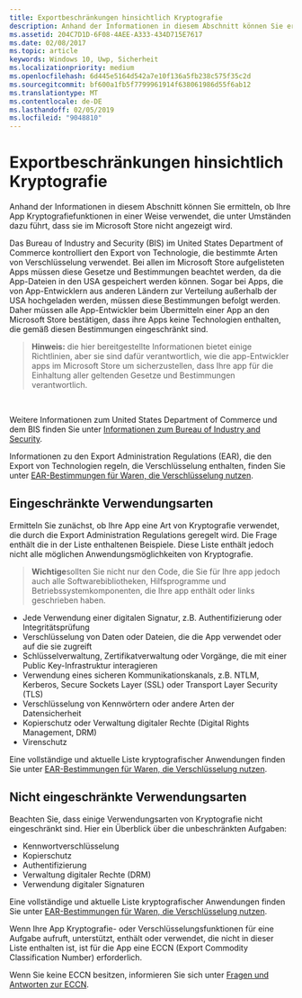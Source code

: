 ```yaml
---
title: Exportbeschränkungen hinsichtlich Kryptografie
description: Anhand der Informationen in diesem Abschnitt können Sie ermitteln, ob Ihre App Kryptografiefunktionen in einer Weise verwendet, die unter Umständen dazu führt, dass sie im Microsoft Store nicht angezeigt wird.
ms.assetid: 204C7D1D-6F08-4AEE-A333-434D715E7617
ms.date: 02/08/2017
ms.topic: article
keywords: Windows 10, Uwp, Sicherheit
ms.localizationpriority: medium
ms.openlocfilehash: 6d445e5164d542a7e10f136a5fb238c575f35c2d
ms.sourcegitcommit: bf600a1fb5f7799961914f638061986d55f6ab12
ms.translationtype: MT
ms.contentlocale: de-DE
ms.lasthandoff: 02/05/2019
ms.locfileid: "9048810"
---
```

# <a name="export-restrictions-on-cryptography"></a>Exportbeschränkungen hinsichtlich Kryptografie



Anhand der Informationen in diesem Abschnitt können Sie ermitteln, ob Ihre App Kryptografiefunktionen in einer Weise verwendet, die unter Umständen dazu führt, dass sie im Microsoft Store nicht angezeigt wird.

Das Bureau of Industry and Security (BIS) im United States Department of Commerce kontrolliert den Export von Technologie, die bestimmte Arten von Verschlüsselung verwendet. Bei allen im Microsoft Store aufgelisteten Apps müssen diese Gesetze und Bestimmungen beachtet werden, da die App-Dateien in den USA gespeichert werden können. Sogar bei Apps, die von App-Entwicklern aus anderen Ländern zur Verteilung außerhalb der USA hochgeladen werden, müssen diese Bestimmungen befolgt werden. Daher müssen alle App-Entwickler beim Übermitteln einer App an den Microsoft Store bestätigen, dass ihre Apps keine Technologien enthalten, die gemäß diesen Bestimmungen eingeschränkt sind.

> **Hinweis:** die hier bereitgestellte Informationen bietet einige Richtlinien, aber sie sind dafür verantwortlich, wie die app-Entwickler apps im Microsoft Store um sicherzustellen, dass Ihre app für die Einhaltung aller geltenden Gesetze und Bestimmungen verantwortlich.

 

Weitere Informationen zum United States Department of Commerce und dem BIS finden Sie unter [Informationen zum Bureau of Industry and Security](https://go.microsoft.com/fwlink/p/?LinkID=245644).

Informationen zu den Export Administration Regulations (EAR), die den Export von Technologien regeln, die Verschlüsselung enthalten, finden Sie unter [EAR-Bestimmungen für Waren, die Verschlüsselung nutzen](https://go.microsoft.com/fwlink/p/?LinkID=245645).

## <a name="governed-uses"></a>Eingeschränkte Verwendungsarten

Ermitteln Sie zunächst, ob Ihre App eine Art von Kryptografie verwendet, die durch die Export Administration Regulations geregelt wird. Die Frage enthält die in der Liste enthaltenen Beispiele. Diese Liste enthält jedoch nicht alle möglichen Anwendungsmöglichkeiten von Kryptografie.

> **Wichtige**sollten Sie nicht nur den Code, die Sie für Ihre app jedoch auch alle Softwarebibliotheken, Hilfsprogramme und Betriebssystemkomponenten, die Ihre app enthält oder links geschrieben haben.

-   Jede Verwendung einer digitalen Signatur, z.B. Authentifizierung oder Integritätsprüfung
-   Verschlüsselung von Daten oder Dateien, die die App verwendet oder auf die sie zugreift
-   Schlüsselverwaltung, Zertifikatverwaltung oder Vorgänge, die mit einer Public Key-Infrastruktur interagieren
-   Verwendung eines sicheren Kommunikationskanals, z.B. NTLM, Kerberos, Secure Sockets Layer (SSL) oder Transport Layer Security (TLS)
-   Verschlüsselung von Kennwörtern oder andere Arten der Datensicherheit
-   Kopierschutz oder Verwaltung digitaler Rechte (Digital Rights Management, DRM)
-   Virenschutz

Eine vollständige und aktuelle Liste kryptografischer Anwendungen finden Sie unter [EAR-Bestimmungen für Waren, die Verschlüsselung nutzen](https://go.microsoft.com/fwlink/p/?LinkID=245645).

## <a name="non-restricted-uses"></a>Nicht eingeschränkte Verwendungsarten

Beachten Sie, dass einige Verwendungsarten von Kryptografie nicht eingeschränkt sind. Hier ein Überblick über die unbeschränkten Aufgaben:

-   Kennwortverschlüsselung
-   Kopierschutz
-   Authentifizierung
-   Verwaltung digitaler Rechte (DRM)
-   Verwendung digitaler Signaturen

Eine vollständige und aktuelle Liste kryptografischer Anwendungen finden Sie unter [EAR-Bestimmungen für Waren, die Verschlüsselung nutzen](https://go.microsoft.com/fwlink/p/?LinkID=245645).

Wenn Ihre App Kryptografie- oder Verschlüsselungsfunktionen für eine Aufgabe aufruft, unterstützt, enthält oder verwendet, die nicht in dieser Liste enthalten ist, ist für die App eine ECCN (Export Commodity Classification Number) erforderlich.

Wenn Sie keine ECCN besitzen, informieren Sie sich unter [Fragen und Antworten zur ECCN](https://go.microsoft.com/fwlink/p/?LinkID=245646).
